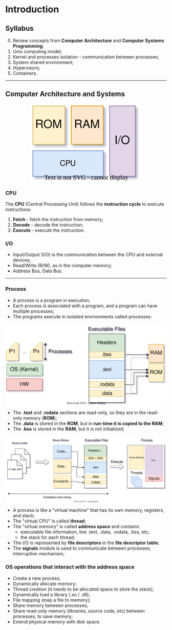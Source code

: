 # Introduction

## Syllabus

0. Review concepts from **Computer Architecture** and **Computer Systems Programming**;
1. Unix computing model;
2. Kernel and processes isolation - communication between processes;
3. System shared environment;
4. Hypervisors;
5. Containers.

---

## Computer Architecture and Systems

<p align="center">
    <img src="./docs/tvs-diagrams-ComputerArchitecture.svg" alt="Computer Architecture" align="center"/>
</p>

### CPU

The **CPU** (Central Processing Unit) follows the **instruction cycle** to execute instructions:

1. **Fetch** - fetch the instruction from memory;
2. **Decode** - decode the instruction;
3. **Execute** - execute the instruction.

### I/O

* Input/Output (I/O) is the communication between the CPU and external devices;
* Read/Write (R/W), as in the computer memory;
* Address Bus, Data Bus.

---

### Process

* A process is a program in execution;
* Each process is associated with a program, and a program can have multiple processes;
* The programs execute in isolated environments called processes:

<p align="center">
    <img src="./docs/tvs-diagrams-Processes.svg" alt="Processes" align="center"/>
</p>

* The **.text** and .**rodata** sections are read-only, so they are in the read-only memory (**ROM**);
* The **.data** is stored in the **ROM**, but in **run-time it is copied to the RAM**;
* The **.bss** is stored in the **RAM**, but it is not initialized;

<p align="center">
    <img src="./docs/tvs-diagrams-Process.svg" alt="Process" align="center"/>
</p>

* A process is like a "virtual machine" that has its own memory, registers, and stack;
* The "virtual CPU" is called **thread**;
* The "virtual memory" is called **address space** and contains:
  * executable file information, line .text, .data, .rodata, .bss, etc;
  * the stack for each thread;
* The I/O is represented by **file descriptors** in the **file descriptor table**;
* The **signals** module is used to communicate between processes; interruption mechanism;

### OS operations that interact with the address space

* Create a new process;
* Dynamically allocate memory;
* Thread creation (it needs to be allocated space to store the stack);
* Dynamically load a library (.so / .dll);
* File mapping (map a file to memory);
* Share memory between processes;
* Share read-only memory (libraries, source code, etc) between processes, to save memory;
* Extend physical memory with disk space.
